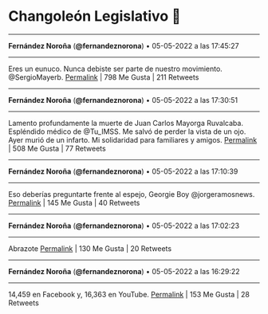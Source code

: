 # Changoleón Legislativo 🙈
*****
**Fernández Noroña** (**@fernandeznorona**) • 05-05-2022 a las 17:45:27
*****
Eres un eunuco. Nunca debiste ser parte de nuestro movimiento. @SergioMayerb.
[Permalink](https://twitter.com/fernandeznorona/status/1522392062921822210) | 798 Me Gusta | 211 Retweets
*****
**Fernández Noroña** (**@fernandeznorona**) • 05-05-2022 a las 17:30:51
*****
Lamento profundamente la muerte de Juan Carlos Mayorga Ruvalcaba. Espléndido médico de @Tu_IMSS. Me salvó de perder la vista de un ojo. Ayer murió de un infarto. Mi solidaridad para familiares y amigos.
[Permalink](https://twitter.com/fernandeznorona/status/1522388392272572418) | 508 Me Gusta | 77 Retweets
*****
**Fernández Noroña** (**@fernandeznorona**) • 05-05-2022 a las 17:10:39
*****
Eso deberías preguntarte frente al espejo, Georgie Boy @jorgeramosnews.
[Permalink](https://twitter.com/fernandeznorona/status/1522383305168998401) | 145 Me Gusta | 40 Retweets
*****
**Fernández Noroña** (**@fernandeznorona**) • 05-05-2022 a las 17:02:23
*****
Abrazote
[Permalink](https://twitter.com/fernandeznorona/status/1522381224647565313) | 130 Me Gusta | 20 Retweets
*****
**Fernández Noroña** (**@fernandeznorona**) • 05-05-2022 a las 16:29:22
*****
14,459 en Facebook y, 16,363 en YouTube.
[Permalink](https://twitter.com/fernandeznorona/status/1522372919384371200) | 153 Me Gusta | 28 Retweets